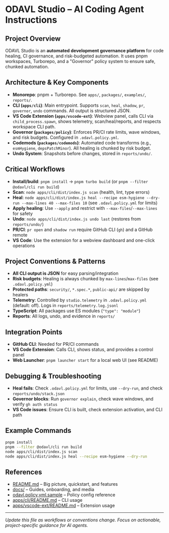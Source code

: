 # ODAVL Studio – AI Coding Agent Instructions

## Project Overview
ODAVL Studio is an **automated development governance platform** for code healing, CI governance, and risk-budgeted automation. It uses pnpm workspaces, Turborepo, and a "Governor" policy system to ensure safe, chunked automation.

## Architecture & Key Components
- **Monorepo**: pnpm + Turborepo. See `apps/`, `packages/`, `examples/`, `reports/`.
- **CLI (`apps/cli`)**: Main entrypoint. Supports `scan`, `heal`, `shadow`, `pr`, `governor`, `undo` commands. All output is structured JSON.
- **VS Code Extension (`apps/vscode-ext`)**: Webview panel, calls CLI via `child_process.spawn`, shows telemetry, scan/heal/reports, and respects workspace CLI path.
- **Governor (`packages/policy`)**: Enforces PR/CI rate limits, wave windows, and risk budgets. Configured in `.odavl.policy.yml`.
- **Codemods (`packages/codemods`)**: Automated code transforms (e.g., `esmHygiene`, `depsPatchMinor`). All healing is chunked by risk budget.
- **Undo System**: Snapshots before changes, stored in `reports/undo/`.

## Critical Workflows
- **Install/build**: `pnpm install` → `pnpm turbo build` (or `pnpm --filter @odavl/cli run build`)
- **Scan**: `node apps/cli/dist/index.js scan` (health, lint, type errors)
- **Heal**: `node apps/cli/dist/index.js heal --recipe esm-hygiene --dry-run --max-lines 40 --max-files 10` (see `.odavl.policy.yml` for limits)
- **Apply healing**: Use `--apply` and restrict with `--max-files`/`--max-lines` for safety
- **Undo**: `node apps/cli/dist/index.js undo last` (restores from `reports/undo/`)
- **PR/CI**: `pr open` and `shadow run` require GitHub CLI (`gh`) and a GitHub remote
- **VS Code**: Use the extension for a webview dashboard and one-click operations

## Project Conventions & Patterns
- **All CLI output is JSON** for easy parsing/integration
- **Risk budgets**: Healing is always chunked by `max-lines`/`max-files` (see `.odavl.policy.yml`)
- **Protected paths**: `security/`, `*.spec.*`, `public-api/` are skipped by healers
- **Telemetry**: Controlled by `studio.telemetry` in `.odavl.policy.yml` (default: off). Logs in `reports/telemetry.log.jsonl`
- **TypeScript**: All packages use ES modules (`"type": "module"`)
- **Reports**: All logs, undo, and evidence in `reports/`

## Integration Points
- **GitHub CLI**: Needed for PR/CI commands
- **VS Code Extension**: Calls CLI, shows status, and provides a control panel
- **Web Launcher**: `pnpm launcher start` for a local web UI (see README)

## Debugging & Troubleshooting
- **Heal fails**: Check `.odavl.policy.yml` for limits, use `--dry-run`, and check `reports/undo/stack.json`
- **Governor blocks**: Run `governor explain`, check wave windows, and verify `gh auth status`
- **VS Code issues**: Ensure CLI is built, check extension activation, and CLI path

## Example Commands
```bash
pnpm install
pnpm --filter @odavl/cli run build
node apps/cli/dist/index.js scan
node apps/cli/dist/index.js heal --recipe esm-hygiene --dry-run
```

## References
- [README.md](../README.md) – Big picture, quickstart, and features
- [docs/](../docs/) – Guides, onboarding, and media
- [odavl.policy.yml.sample](../odavl.policy.yml.sample) – Policy config reference
- [apps/cli/README.md](../apps/cli/README.md) – CLI usage
- [apps/vscode-ext/README.md](../apps/vscode-ext/README.md) – Extension usage

---
*Update this file as workflows or conventions change. Focus on actionable, project-specific guidance for AI agents.*